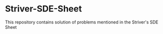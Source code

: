 # Striver-SDE-Sheet
This repository contains solution of problems mentioned in the Striver's SDE Sheet
